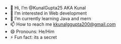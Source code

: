 - 👋 Hi, I’m @KunalGupta25 AKA Kunal
- 👀 I’m interested in Web development
- 🌱 I’m currently learning Java and mern 
- 📫 How to reach me kkunalggupta200@gmail.com
- 😄 Pronouns: He/Him
- ⚡ Fun fact: its a secret

<!---
KunalGupta25/KunalGupta25 is a ✨ special ✨ repository because its `README.md` (this file) appears on your GitHub profile.
You can click the Preview link to take a look at your changes.
--->
